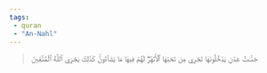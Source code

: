 ```yaml
---
tags: 
 - quran 
 - "An-Nahl"
---
```


> جَنَّـٰتُ عَدۡنٖ يَدۡخُلُونَهَا تَجۡرِي مِن تَحۡتِهَا ٱلۡأَنۡهَٰرُۖ لَهُمۡ فِيهَا مَا يَشَآءُونَۚ كَذَٰلِكَ يَجۡزِي ٱللَّهُ ٱلۡمُتَّقِينَ
